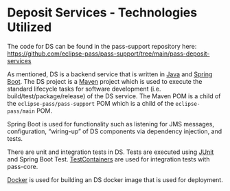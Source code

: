 # Deposit Services - Technologies Utilized

The code for DS can be found in the pass-support repository here: https://github.com/eclipse-pass/pass-support/tree/main/pass-deposit-services

As mentioned, DS is a backend service that is written in [Java](https://www.java.com/en/) and 
[Spring Boot](https://spring.io/projects/spring-boot).  The DS project is a [Maven](https://maven.apache.org/) 
project which is used to execute the standard lifecycle tasks for software development (i.e. build/test/package/release) 
of the DS service.  The Maven POM is a child of the `eclipse-pass/pass-support` POM which is a child of the `eclipse-pass/main` POM.

Spring Boot is used for functionality such as listening for JMS messages, configuration, “wiring-up” of DS components 
via dependency injection, and tests.

There are unit and integration tests in DS.  Tests are executed using [JUnit](https://junit.org/junit5/) and Spring Boot 
Test. [TestContainers](https://testcontainers.com/) are used for integration tests with pass-core.

[Docker](https://www.docker.com/) is used for building an DS docker image that is used for deployment.
